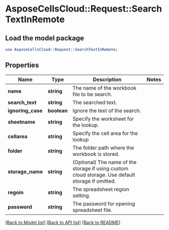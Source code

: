# AsposeCellsCloud::Request::SearchTextInRemote 

## Load the model package
```perl
use AsposeCellsCloud::Request::SearchTextInRemote;
```

## Properties
Name | Type | Description | Notes
------------ | ------------- | ------------- | -------------
**name** | **string** | The name of the workbook file to be search. |
**search_text** | **string** | The searched text. |
**ignoring_case** | **boolean** | Ignore the text of the search. |
**sheetname** | **string** | Specify the worksheet for the lookup. |
**cellarea** | **string** | Specify the cell area for the lookup |
**folder** | **string** | The folder path where the workbook is stored. |
**storage_name** | **string** | (Optional) The name of the storage if using custom cloud storage. Use default storage if omitted. |
**regoin** | **string** | The spreadsheet region setting. |
**password** | **string** | The password for opening spreadsheet file. |  

[[Back to Model list]](../README.md#documentation-for-requests) [[Back to API list]](../README.md#documentation-for-api-endpoints) [[Back to README]](../README.md)

